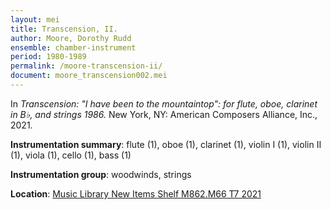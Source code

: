 ```yaml
---
layout: mei
title: Transcension, II.
author: Moore, Dorothy Rudd
ensemble: chamber-instrument
period: 1980-1989
permalink: /moore-transcension-ii/
document: moore_transcension002.mei
---
```


In *Transcension: "I have been to the mountaintop": for flute, oboe, clarinet in B♭, and strings 1986.* New York, NY: American Composers Alliance, Inc., 2021.

**Instrumentation summary**: flute (1), oboe (1), clarinet (1), violin I (1), violin II (1), viola (1), cello (1), bass (1)

**Instrumentation group**: woodwinds, strings 

**Location**: <a href="https://tufts.primo.exlibrisgroup.com/permalink/01TUN_INST/1kc9gia/alma991018765885203851" target="_blank">Music Library New Items Shelf M862.M66 T7 2021</a>
